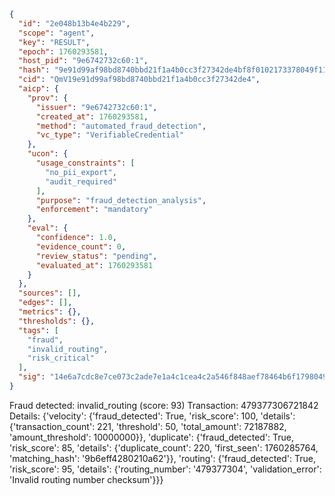 ```json
{
  "id": "2e048b13b4e4b229",
  "scope": "agent",
  "key": "RESULT",
  "epoch": 1760293581,
  "host_pid": "9e6742732c60:1",
  "hash": "9e91d99af98bd8740bbd21f1a4b0cc3f27342de4bf8f0102173378049f1163ce",
  "cid": "QmV19e91d99af98bd8740bbd21f1a4b0cc3f27342de4",
  "aicp": {
    "prov": {
      "issuer": "9e6742732c60:1",
      "created_at": 1760293581,
      "method": "automated_fraud_detection",
      "vc_type": "VerifiableCredential"
    },
    "ucon": {
      "usage_constraints": [
        "no_pii_export",
        "audit_required"
      ],
      "purpose": "fraud_detection_analysis",
      "enforcement": "mandatory"
    },
    "eval": {
      "confidence": 1.0,
      "evidence_count": 0,
      "review_status": "pending",
      "evaluated_at": 1760293581
    }
  },
  "sources": [],
  "edges": [],
  "metrics": {},
  "thresholds": {},
  "tags": [
    "fraud",
    "invalid_routing",
    "risk_critical"
  ],
  "sig": "14e6a7cdc8e7ce073c2ade7e1a4c1cea4c2a546f848aef78464b6f1798049ac6"
}
```

Fraud detected: invalid_routing (score: 93)
Transaction: 479377306721842
Details: {'velocity': {'fraud_detected': True, 'risk_score': 100, 'details': {'transaction_count': 221, 'threshold': 50, 'total_amount': 72187882, 'amount_threshold': 10000000}}, 'duplicate': {'fraud_detected': True, 'risk_score': 85, 'details': {'duplicate_count': 220, 'first_seen': 1760285764, 'matching_hash': '9b6eff4280210a62'}}, 'routing': {'fraud_detected': True, 'risk_score': 95, 'details': {'routing_number': '479377304', 'validation_error': 'Invalid routing number checksum'}}}
